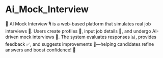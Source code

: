 # Ai_Mock_Interview
🚀 AI Mock Interview 🎙️ is a web-based platform that simulates real job interviews 👔. Users create profiles 📝, input job details 💼, and undergo AI-driven mock interviews 🤖. The system evaluates responses 📊, provides feedback ✅, and suggests improvements 📢—helping candidates refine answers and boost confidence! 🚀
